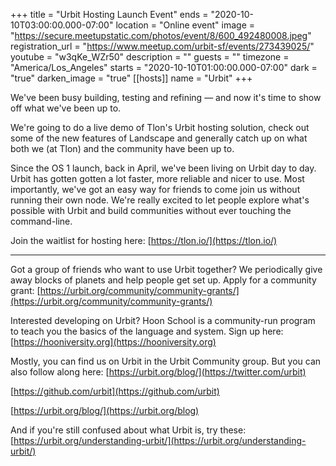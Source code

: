 +++
title = "Urbit Hosting Launch Event"
ends = "2020-10-10T03:00:00.000-07:00"
location = "Online event"
image = "https://secure.meetupstatic.com/photos/event/8/600_492480008.jpeg"
registration_url = "https://www.meetup.com/urbit-sf/events/273439025/"
youtube = "w3qKe_WZr50"
description = ""
guests = ""
timezone = "America/Los_Angeles"
starts = "2020-10-10T01:00:00.000-07:00"
dark = "true"
darken_image = "true"
[[hosts]]
name = "Urbit"
+++

We've been busy building, testing and refining — and now it's time to show off what we've been up to.

We're going to do a live demo of Tlon's Urbit hosting solution, check out some of the new features of Landscape and generally catch up on what both we (at Tlon) and the community have been up to.

Since the OS 1 launch, back in April, we've been living on Urbit day to day. Urbit has gotten gotten a lot faster, more reliable and nicer to use. Most importantly, we've got an easy way for friends to come join us without running their own node. We're really excited to let people explore what's possible with Urbit and build communities without ever touching the command-line.

Join the waitlist for hosting here: [https://tlon.io/](https://tlon.io/)

---

Got a group of friends who want to use Urbit together? We periodically give away blocks of planets and help people get set up. Apply for a community grant: [https://urbit.org/community/community-grants/](https://urbit.org/community/community-grants/)

Interested developing on Urbit? Hoon School is a community-run program to teach you the basics of the language and system. Sign up here: [https://hooniversity.org](https://hooniversity.org)

Mostly, you can find us on Urbit in the Urbit Community group. But you can also follow along here: [https://urbit.org/blog/](https://twitter.com/urbit)

[https://github.com/urbit](https://github.com/urbit)

[https://urbit.org/blog/](https://urbit.org/blog)

And if you're still confused about what Urbit is, try these: [https://urbit.org/understanding-urbit/](https://urbit.org/understanding-urbit/)
